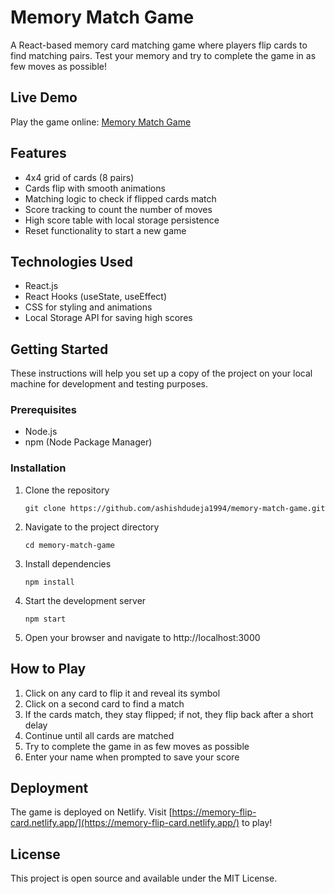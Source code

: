 # Memory Match Game

A React-based memory card matching game where players flip cards to find matching pairs. Test your memory and try to complete the game in as few moves as possible!

## Live Demo

Play the game online: [Memory Match Game](https://whimsical-meerkat-eecc60.netlify.app)

## Features

- 4x4 grid of cards (8 pairs)
- Cards flip with smooth animations
- Matching logic to check if flipped cards match
- Score tracking to count the number of moves
- High score table with local storage persistence
- Reset functionality to start a new game

## Technologies Used

- React.js
- React Hooks (useState, useEffect)
- CSS for styling and animations
- Local Storage API for saving high scores

## Getting Started

These instructions will help you set up a copy of the project on your local machine for development and testing purposes.

### Prerequisites

- Node.js
- npm (Node Package Manager)

### Installation

1. Clone the repository
   ```
   git clone https://github.com/ashishdudeja1994/memory-match-game.git
   ```

2. Navigate to the project directory
   ```
   cd memory-match-game
   ```

3. Install dependencies
   ```
   npm install
   ```

4. Start the development server
   ```
   npm start
   ```

5. Open your browser and navigate to http://localhost:3000

## How to Play

1. Click on any card to flip it and reveal its symbol
2. Click on a second card to find a match
3. If the cards match, they stay flipped; if not, they flip back after a short delay
4. Continue until all cards are matched
5. Try to complete the game in as few moves as possible
6. Enter your name when prompted to save your score

## Deployment

The game is deployed on Netlify. Visit [https://memory-flip-card.netlify.app/](https://memory-flip-card.netlify.app/) to play!

## License

This project is open source and available under the MIT License.
